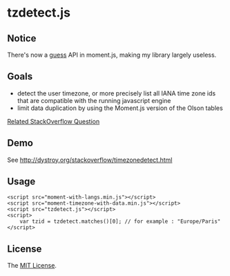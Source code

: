 tzdetect.js
===========

Notice
------

There's now a [guess](http://momentjs.com/timezone/docs/#/using-timezones/guessing-user-timezone/) API in moment.js, making my library largely useless.

Goals
-----

* detect the user timezone, or more precisely list all IANA time zone ids that are compatible with the running javascript engine
* limit data duplication by using the Moment.js version of the Olson tables

[Related StackOverflow Question](http://stackoverflow.com/questions/19420582/detect-the-id-of-the-current-user-timezone-using-moment-js)

Demo
----

See http://dystroy.org/stackoverflow/timezonedetect.html

Usage
-----

	<script src="moment-with-langs.min.js"></script>
	<script src="moment-timezone-with-data.min.js"></script>
	<script src="tzdetect.js"></script>
	<script>
		var tzid = tzdetect.matches()[0]; // for example : "Europe/Paris"
	</script>

License
-------

The [MIT License](http://opensource.org/licenses/MIT).
